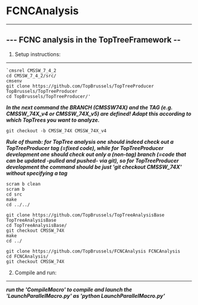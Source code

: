 # FCNCAnalysis
--------------------------------------------
--- FCNC analysis in the TopTreeFramework --
--------------------------------------------


1) Setup instructions:
----------------------

    `cmsrel CMSSW_7_4_2
    cd CMSSW_7_4_2/src/
    cmsenv
    git clone https://github.com/TopBrussels/TopTreeProducer TopBrussels/TopTreeProducer
    cd TopBrussels/TopTreeProducer/'

_**In the next command the BRANCH (CMSSW74X) and the TAG (e.g. CMSSW_74X_v4 or CMSSW_74X_v5) are defined! Adapt this according to which TopTrees you want to analyze.**_

    git checkout -b CMSSW_74X CMSSW_74X_v4

_**Rule of thumb: for TopTree analysis one should indeed check out a TopTreeProducer tag (=fixed code), 
while for TopTreeProducer development one should check out only a (non-tag) branch (=code that can be updated -pulled and pushed- via git),
so for TopTreeProducer development the command should be just 'git checkout CMSSW_74X' without specifying a tag**_

    scram b clean
    scram b
    cd src
    make
    cd ../../

    git clone https://github.com/TopBrussels/TopTreeAnalysisBase TopTreeAnalysisBase
    cd TopTreeAnalysisBase/
    git checkout CMSSW_74X
    make
    cd ../

    git clone https://github.com/TopBrussels/FCNCAnalysis FCNCAnalysis
    cd FCNCAnalysis/
    git checkout CMSSW_74X



2) Compile and run:
-------------------

_**run the 'CompileMacro' to compile and launch the 'LaunchParallelMacro.py' as 'python LaunchParallelMacro.py'**_


